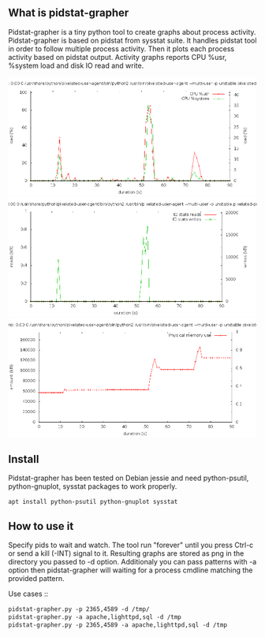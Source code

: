 What is pidstat-grapher
-----------------------

Pidstat-grapher is a tiny python tool to create graphs about process activity.
Pidstat-grapher is based on pidstat from sysstat suite. It handles pidstat tool
in order to follow multiple process activity. Then it plots each process activity
based on pidstat output. Activity graphs reports CPU %usr, %system load and disk IO
read and write.

![Alt text](contrib/example-images/cpu.png?raw=true "CPU")
![Alt text](contrib/example-images/io.png?raw=true "IO")
![Alt text](contrib/example-images/mem.png?raw=true "MEM")



Install
-------

Pidstat-grapher has been tested on Debian jessie and need python-psutil, python-gnuplot, sysstat
packages to work properly.

    apt install python-psutil python-gnuplot sysstat

How to use it
-------------

Specify pids to wait and watch. The tool run "forever" until you press Ctrl-c or
send a kill (-INT) signal to it. Resulting graphs are stored as png in the directory
you passed to -d option. Additionaly you can pass patterns with -a
option then pidstat-grapher will waiting for a process cmdline matching the provided pattern.

Use cases ::

    pidstat-grapher.py -p 2365,4589 -d /tmp/
    pidstat-grapher.py -a apache,lighttpd,sql -d /tmp
    pidstat-grapher.py -p 2365,4589 -a apache,lighttpd,sql -d /tmp
